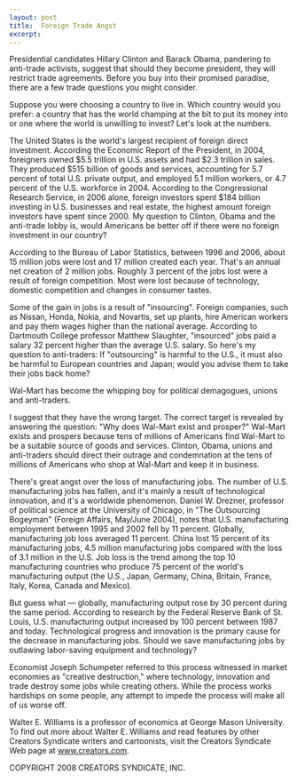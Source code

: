 ```yaml
---
layout: post
title:  Foreign Trade Angst
excerpt:
---
```


Presidential candidates Hillary Clinton and Barack Obama, pandering to anti-trade activists, suggest that should they become president, they will restrict trade agreements. Before you buy into their promised paradise, there are a few trade questions you might consider.

Suppose you were choosing a country to live in. Which country would you prefer: a country that has the world champing at the bit to put its money into or one where the world is unwilling to invest? Let's look at the numbers.

The United States is the world's largest recipient of foreign direct investment. According the Economic Report of the President, in 2004, foreigners owned $5.5 trillion in U.S. assets and had $2.3 trillion in sales. They produced $515 billion of goods and services, accounting for 5.7 percent of total U.S. private output, and employed 5.1 million workers, or 4.7 percent of the U.S. workforce in 2004. According to the Congressional Research Service, in 2006 alone, foreign investors spent $184 billion investing in U.S. businesses and real estate, the highest amount foreign investors have spent since 2000. My question to Clinton, Obama and the anti-trade lobby is, would Americans be better off if there were no foreign investment in our country?

According to the Bureau of Labor Statistics, between 1996 and 2006, about 15 million jobs were lost and 17 million created each year. That's an annual net creation of 2 million jobs. Roughly 3 percent of the jobs lost were a result of foreign competition. Most were lost because of technology, domestic competition and changes in consumer tastes.

Some of the gain in jobs is a result of "insourcing". Foreign companies, such as Nissan, Honda, Nokia, and Novartis, set up plants, hire American workers and pay them wages higher than the national average. According to Dartmouth College professor Matthew Slaughter, "insourced" jobs paid a salary 32 percent higher than the average U.S. salary. So here's my question to anti-traders: If "outsourcing" is harmful to the U.S., it must also be harmful to European countries and Japan; would you advise them to take their jobs back home?

Wal-Mart has become the whipping boy for political demagogues, unions and anti-traders.

 I suggest that they have the wrong target. The correct target is revealed by answering the question: "Why does Wal-Mart exist and prosper?" Wal-Mart exists and prospers because tens of millions of Americans find Wal-Mart to be a suitable source of goods and services. Clinton, Obama, unions and anti-traders should direct their outrage and condemnation at the tens of millions of Americans who shop at Wal-Mart and keep it in business.

There's great angst over the loss of manufacturing jobs. The number of U.S. manufacturing jobs has fallen, and it's mainly a result of technological innovation, and it's a worldwide phenomenon. Daniel W. Drezner, professor of political science at the University of Chicago, in "The Outsourcing Bogeyman" (Foreign Affairs, May/June 2004), notes that U.S. manufacturing employment between 1995 and 2002 fell by 11 percent. Globally, manufacturing job loss averaged 11 percent. China lost 15 percent of its manufacturing jobs, 4.5 million manufacturing jobs compared with the loss of 3.1 million in the U.S. Job loss is the trend among the top 10 manufacturing countries who produce 75 percent of the world's manufacturing output (the U.S., Japan, Germany, China, Britain, France, Italy, Korea, Canada and Mexico).

But guess what — globally, manufacturing output rose by 30 percent during the same period. According to research by the Federal Reserve Bank of St. Louis, U.S. manufacturing output increased by 100 percent between 1987 and today. Technological progress and innovation is the primary cause for the decrease in manufacturing jobs. Should we save manufacturing jobs by outlawing labor-saving equipment and technology?

Economist Joseph Schumpeter referred to this process witnessed in market economies as "creative destruction," where technology, innovation and trade destroy some jobs while creating others. While the process works hardships on some people, any attempt to impede the process will make all of us worse off.

Walter E. Williams is a professor of economics at George Mason University. To find out more about Walter E. Williams and read features by other Creators Syndicate writers and cartoonists, visit the Creators Syndicate Web page at www.creators.com.

COPYRIGHT 2008 CREATORS SYNDICATE, INC.
